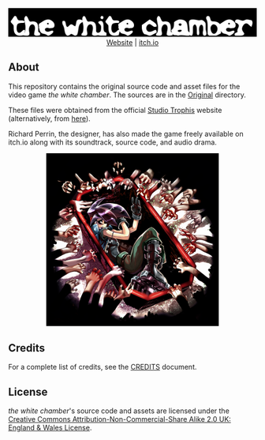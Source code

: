 <div align="center">
  <img alt="the white chamber" src="res/logo.png" />
  <br />
  <a href="https://www.studiotrophis.com/site/projects/thewhitechamber">Website</a> | <a href="https://lockeddoorpuzzle.itch.io/the-white-chamber">itch.io</a>
</div>

## About

This repository contains the original source code and asset files for the video game _the white chamber_. The sources are in the [Original](Original/) directory.

These files were obtained from the official [Studio Trophis](https://www.studiotrophis.com/) website (alternatively, from [here](https://lockeddoorpuzzle.itch.io/the-white-chamber)).

Richard Perrin, the designer, has also made the game freely available on itch.io along with its soundtrack, source code, and audio drama.

<div align="center">
  <img src="res/cover.png" />
</div>

## Credits
For a complete list of credits, see the [CREDITS](CREDITS.md) document.

## License
_the white chamber_'s source code and assets are licensed under the [Creative Commons Attribution-Non-Commercial-Share Alike 2.0 UK: England & Wales License](https://creativecommons.org/licenses/by-nc-sa/2.0/uk/).
